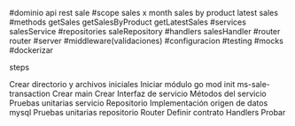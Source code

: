 #dominio api rest
sale
#scope
sales x month
sales by product
latest sales
#methods
getSales
getSalesByProduct
getLatestSales
#services
salesService
#repositories
saleRepository
#handlers
salesHandler
#router
router
#server
#middleware(validaciones)
#configuracion
#testing
#mocks
#dockerizar

steps

Crear directorio y archivos iniciales
Iniciar módulo go mod init ms-sale-transaction
Crear main
Crear Interfaz de servicio
Métodos del servicio
Pruebas unitarias servicio
Repositorio
Implementación origen de datos mysql
Pruebas unitarias repositorio
Router
Definir contrato
Handlers
Probar
